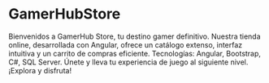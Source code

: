 # GamerHubStore
Bienvenidos a GamerHub Store, tu destino gamer definitivo. Nuestra tienda online, desarrollada con Angular, ofrece un catálogo extenso, interfaz intuitiva y un carrito de compras eficiente. Tecnologías: Angular, Bootstrap, C#, SQL Server. Únete y lleva tu experiencia de juego al siguiente nivel. ¡Explora y disfruta!
